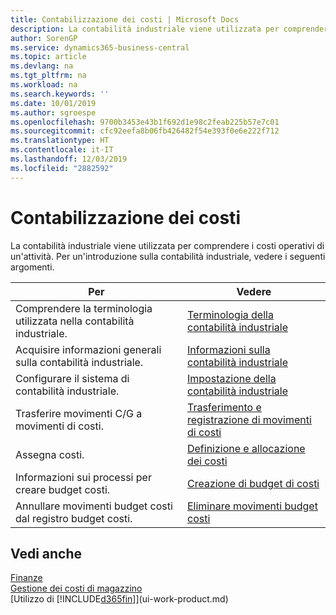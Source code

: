 ```yaml
---
title: Contabilizzazione dei costi | Microsoft Docs
description: La contabilità industriale viene utilizzata per comprendere i costi operativi di un'attività. Per un'introduzione sulla contabilità industriale, vedere i seguenti argomenti.
author: SorenGP
ms.service: dynamics365-business-central
ms.topic: article
ms.devlang: na
ms.tgt_pltfrm: na
ms.workload: na
ms.search.keywords: ''
ms.date: 10/01/2019
ms.author: sgroespe
ms.openlocfilehash: 9700b3453e43b1f692d1e98c2feab225b57e7c01
ms.sourcegitcommit: cfc92eefa8b06fb426482f54e393f0e6e222f712
ms.translationtype: HT
ms.contentlocale: it-IT
ms.lasthandoff: 12/03/2019
ms.locfileid: "2882592"
---
```

# <a name="accounting-for-costs"></a>Contabilizzazione dei costi
La contabilità industriale viene utilizzata per comprendere i costi operativi di un'attività. Per un'introduzione sulla contabilità industriale, vedere i seguenti argomenti.  

|Per|Vedere|  
|--------|---------|  
|Comprendere la terminologia utilizzata nella contabilità industriale.|[Terminologia della contabilità industriale](finance-terminology-in-cost-accounting.md)|  
|Acquisire informazioni generali sulla contabilità industriale.|[Informazioni sulla contabilità industriale](finance-about-cost-accounting.md)|  
|Configurare il sistema di contabilità industriale.|[Impostazione della contabilità industriale](finance-set-up-cost-accounting.md)|  
|Trasferire movimenti C/G a movimenti di costi.|[Trasferimento e registrazione di movimenti di costi](finance-transfer-and-post-cost-entries.md)|  
|Assegna costi.|[Definizione e allocazione dei costi](finance-define-and-allocate-costs.md)|  
|Informazioni sui processi per creare budget costi.|[Creazione di budget di costi](finance-create-cost-budgets.md)|
|Annullare movimenti budget costi dal registro budget costi.|[Eliminare movimenti budget costi](finance-how-to-delete-cost-budget-entries.md)| 


## <a name="see-also"></a>Vedi anche  
[Finanze](finance.md)  
[Gestione dei costi di magazzino](finance-manage-inventory-costs.md)  
[Utilizzo di [!INCLUDE[d365fin](includes/d365fin_md.md)]](ui-work-product.md)

